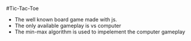 #Tic-Tac-Toe
- The well known board game made with js.
- The only available gameplay is vs computer
- The min-max algorithm is used to impelement the computer gameplay
